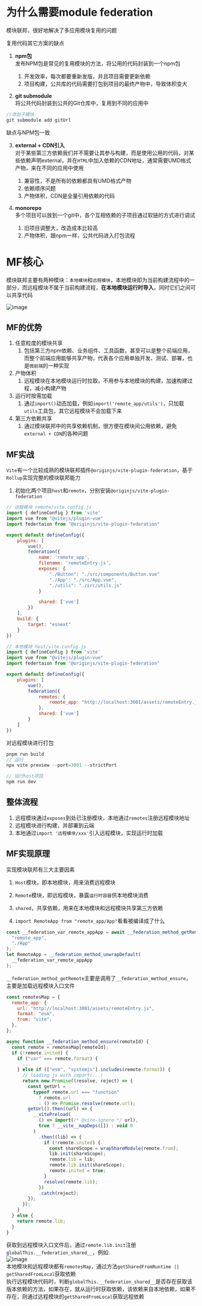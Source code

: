 # 为什么需要module federation
模块联邦，很好地解决了多应用模块复用的问题

复用代码其它方案的缺点
1. **npm包**    
发布NPM包是常见的复用模块的方法，将公用的代码封装到一个npm包
   1. 开发效率，每次都要重新发版，并且项目需要更新依赖
   2. 项目构建，公共库的代码需要打包到项目的最终产物中，导致体积变大

2. **git submodule**     
将公共代码封装到公共的Git仓库中，复用到不同的应用中
``` javascript
//添加子模块
git submodule add gitUrl
```
缺点与NPM包一致

3. **external + CDN引入**    
对于某些第三方依赖我们并不需要让其参与构建，而是使用公用的代码，对某些依赖声明external，并在`HTML`中加入依赖的CDN地址，通常需要UMD格式产物，来在不同的应用中使用
   1. 兼容性，不是所有的依赖都具有UMD格式产物
   2. 依赖顺序问题
   3. 产物体积，CDN是全量引用依赖的代码

4. **monorepo**   
   多个项目可以放到一个git中，各个互相依赖的子项目通过软链的方式进行调试
   1. 旧项目调整大，改造成本比较高
   2. 产物体积，跟npm一样，公共代码进入打包流程

# MF核心
模块联邦主要有两种模块：`本地模块`和`远程模块`，本地模块即为当前构建流程中的一部分，而远程模块不属于当前构建流程，**在本地模块运行时导入**，同时它们之间可以共享代码

![image](https://github.com/baiqiana/vite-study/assets/56482105/dcbd6f00-d613-4096-b1da-64412aa61592)


## MF的优势
1. 任意粒度的模块共享    
   1. 包括第三方npm依赖、业务组件、工具函数，甚至可以是整个前端应用，而整个前端应用能够共享产物，代表各个应用单独开发、测试、部署，也是`微前端`的一种实现
2. 产物体积    
   1. 远程模块在本地模块运行时拉取，不用参与本地模块的构建，加速构建过程，减小构建产物
3. 运行时按需加载   
   1. 通过`import()`动态加载，例如`import('remote_app/utils')`，只加载`utils`工具包，其它远程模块不会加载下来
4. 第三方依赖共享    
   1. 通过模块联邦中的共享依赖机制，很方便在模块间公用依赖，避免`external + CDN`的各种问题

## MF实战
`Vite`有一个比较成熟的模块联邦插件`@originjs/vite-plugin-federation`，基于`Rollup`实现完整的模块联邦能力

1. 初始化两个项目`host`和`remote`，分别安装`@originjs/vite-plugin-federation`
``` javascript
// 远程模块 remote/vite.config.js
import { defineConfig } from 'vite'
import vue from "@vitejs/plugin-vue"
import federtaion from "@originjs/vite-plugin-federation"

export default defineConfig({
    plugins: [
        vue(),
        federation({
            name: 'remote_app',
            filename: 'remoteEntry.js',
            exposes: {
                "./Button": "./src/components/Button.vue"
                "./App": "./src/App.vue",
                "./utils": "./src/utils.js"
            }

            shared: ['vue']
        })
    ],
    build: {
        target: "esnext"
    }
})
```

``` javascript
// 本地模块 host/vite.config.js
import { defineConfig } from 'vite'
import vue from "@vitejs/plugin-vue"
import federtaion from "@originjs/vite-plugin-federation"

export default defineConfig({
    plugins: [
        vue(),
        federation({
            remotes: {
                remote_app: "http://localhost:3001/assets/remoteEntry.js"
            },
            shared: ['vue']
        }
    ]
})
```

对远程模块进行打包
``` javascript
pnpm run build
// 运行
npx vite preview --port=3001 --strictPort

// 运行host项目
npm run dev
```
## 整体流程
1. 远程模块通过`exposes`到处已注册模块，本地通过`remotes`注册远程模块地址
2. 远程模块进行构建，并部署到云端
3. 本地通过`import '远程模块/xxx'`引入远程模块，实现运行时加载


## MF实现原理
实现模块联邦有三大主要因素
1. `Host`模块，即本地模块，用来消费远程模块
2. `Remote`模块，即远程模块，暴露`运行时容器`供本地模块消费
3. `shared`，共享依赖，用来在本地模块和远程模块共享第三方依赖

1. `import RemoteApp from "remote_app/App"`看看被编译成了什么
``` javascript
const __federation_var_remote_appApp = await __federation_method_getRemote(
  "remote_app",
  "./App"
);
let RemoteApp = __federation_method_unwrapDefault(
  __federation_var_remote_appApp
);
```
`__federation_method_getRemote`主要是调用了`__federation_method_ensure`，主要是加载远程模块入口文件
``` javascript
const remotesMap = {
  remote_app: {
    url: "http://localhost:3001/assets/remoteEntry.js",
    format: "esm",
    from: "vite",
  },
};

async function __federation_method_ensure(remoteId) {
  const remote = remotesMap[remoteId];
  if (!remote.inited) {
    if ("var" === remote.format) {
      ...
    } else if (["esm", "systemjs"].includes(remote.format)) {
      // loading js with import(...)
      return new Promise((resolve, reject) => {
        const getUrl =
          typeof remote.url === "function"
            ? remote.url
            : () => Promise.resolve(remote.url);
        getUrl().then((url) => {
          __vitePreload(
            () => import(/* @vite-ignore */ url),
            true ? __vite__mapDeps([]) : void 0
          )
            .then((lib) => {
              if (!remote.inited) {
                const shareScope = wrapShareModule(remote.from);
                lib.init(shareScope);
                remote.lib = lib;
                remote.lib.init(shareScope);
                remote.inited = true;
              }
              resolve(remote.lib);
            })
            .catch(reject);
        });
      });
    }
  } else {
    return remote.lib;
  }
}
```
获取到远程模块入口文件后，通过`remote.lib.init`注册`globalThis.__federation_shared__`，例如:    
![image](https://github.com/baiqiana/vite-study/assets/56482105/583b3fba-78d3-4d4e-902b-139c985493ef)     
本地模块和远程模块都有`remotesMap`，通过方法`getSharedFromRuntime || getSharedFromLocal`获取依赖     
执行远程模块代码时，判断`globalThis.__federation_shared__`是否存在获取该版本依赖的方法，如果存在，就从运行时获取依赖，该依赖来自本地依赖，如果不存在，则通过远程模块的`getSharedFromLocal`获取远程依赖
